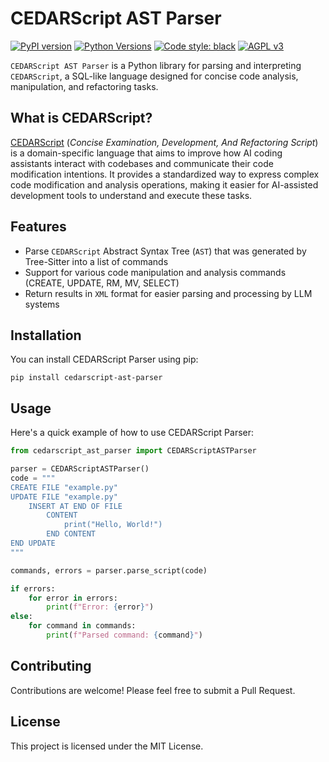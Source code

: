 # CEDARScript AST Parser

[![PyPI version](https://badge.fury.io/py/cedarscript-ast-parser.svg)](https://pypi.org/project/cedarscript-ast-parser/)
[![Python Versions](https://img.shields.io/pypi/pyversions/cedarscript-ast-parser.svg)](https://pypi.org/project/cedarscript-ast-parser/)
[![Code style: black](https://img.shields.io/badge/code%20style-black-000000.svg)](https://github.com/psf/black)
[![AGPL v3](https://img.shields.io/badge/License-AGPL%20v3-blue.svg)](https://www.gnu.org/licenses/agpl-3.0)

`CEDARScript AST Parser` is a Python library for parsing and interpreting `CEDARScript`, a SQL-like language designed for concise code analysis, manipulation, and refactoring tasks.

## What is CEDARScript?

[CEDARScript](https://bit.ly/cedarscript) (_Concise Examination, Development, And Refactoring Script_) is a domain-specific language that
aims to improve how AI coding assistants interact with codebases and communicate their code modification intentions.
It provides a standardized way to express complex code modification and analysis operations, making it easier for 
AI-assisted development tools to understand and execute these tasks.

## Features

- Parse `CEDARScript` Abstract Syntax Tree (`AST`) that was generated by Tree-Sitter into a list of commands
- Support for various code manipulation and analysis commands (CREATE, UPDATE, RM, MV, SELECT)
- Return results in `XML` format for easier parsing and processing by LLM systems

## Installation

You can install CEDARScript Parser using pip:

```
pip install cedarscript-ast-parser
```

## Usage

Here's a quick example of how to use CEDARScript Parser:

```python
from cedarscript_ast_parser import CEDARScriptASTParser

parser = CEDARScriptASTParser()
code = """
CREATE FILE "example.py"
UPDATE FILE "example.py"
    INSERT AT END OF FILE
        CONTENT
            print("Hello, World!")
        END CONTENT
END UPDATE
"""

commands, errors = parser.parse_script(code)

if errors:
    for error in errors:
        print(f"Error: {error}")
else:
    for command in commands:
        print(f"Parsed command: {command}")
```

## Contributing

Contributions are welcome! Please feel free to submit a Pull Request.

## License

This project is licensed under the MIT License.
